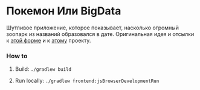 # Покемон Или BigData

Шутливое приложение, которое показывает, насколько огромный зоопарк из названий образовался в дате.
Оригинальная идея и отсылки к [этой форме](https://docs.google.com/a/octo.com/forms/d/1kckcq_uv8dk9-W5rIdtqRwCHN4Uh209ELPUjTEZJDxc/viewform) и к [этому](https://github.com/pixelastic/pokemonorbigdata) проекту.

### How to
1) Build: `./gradlew build`

2) Run locally: `./gradlew frontend:jsBrowserDevelopmentRun `
